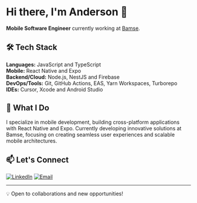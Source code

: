 # Hi there, I'm Anderson 👋

**Mobile Software Engineer** currently working at [Bamse](https://www.bamse.co).

## 🛠 Tech Stack

**Languages:** JavaScript and TypeScript  
**Mobile:** React Native and Expo  
**Backend/Cloud:** Node.js, NestJS and Firebase  
**DevOps/Tools:** Git, GitHub Actions, EAS, Yarn Workspaces, Turborepo  
**IDEs:** Cursor, Xcode and Android Studio

## 🚀 What I Do

I specialize in mobile development, building cross-platform applications with React Native and Expo. Currently developing innovative solutions at Bamse, focusing on creating seamless user experiences and scalable mobile architectures.

## 📫 Let's Connect

[![LinkedIn](https://img.shields.io/badge/-LinkedIn-0077B5?style=flat&logo=linkedin&logoColor=white)](https://www.linkedin.com/in/anderson-begossi-b5065a130/)
[![Email](https://img.shields.io/badge/-Email-D14836?style=flat&logo=gmail&logoColor=white)](mailto:andersonbegossi@gmail.com)

---

💡 Open to collaborations and new opportunities!
